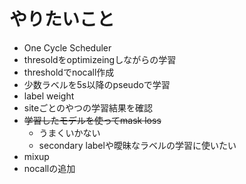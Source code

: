 # やりたいこと
- One Cycle Scheduler
- thresoldをoptimizeingしながらの学習
- thresholdでnocall作成
- 少数ラベルを5s以降のpseudoで学習
- label weight
- siteごとのやつの学習結果を確認
- ~~学習したモデルを使ってmask loss~~
  - うまくいかない
  - secondary labelや曖昧なラベルの学習に使いたい
- mixup
- nocallの追加
